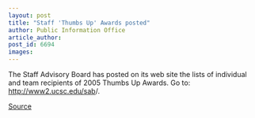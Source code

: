 ```yaml
---
layout: post
title: "Staff 'Thumbs Up' Awards posted"
author: Public Information Office
article_author: 
post_id: 6694
images:
---
```


<a name="content" id="content"></a>
<p>
  The Staff Advisory Board has posted on its web site the lists of individual and team recipients of 2005 Thumbs Up Awards. Go to: <a href="http://www2.ucsc.edu/sab">http://www2.ucsc.edu/sab</a>/.
</p>
<p><a href="http://www1.ucsc.edu/currents/05-06/02-27/brief-thumbs.asp" title="Permalink to brief-thumbs">Source</a></p>

